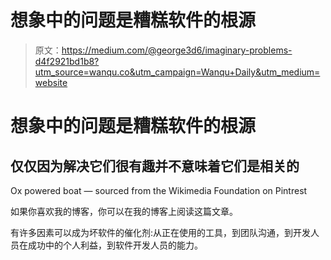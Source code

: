 # 想象中的问题是糟糕软件的根源

> 原文：<https://medium.com/@george3d6/imaginary-problems-d4f2921bd1b8?utm_source=wanqu.co&utm_campaign=Wanqu+Daily&utm_medium=website>

# 想象中的问题是糟糕软件的根源

## 仅仅因为解决它们很有趣并不意味着它们是相关的



Ox powered boat — sourced from the Wikimedia Foundation on Pintrest



如果你喜欢我的博客，你可以在我的博客上阅读这篇文章。

有许多因素可以成为坏软件的催化剂:从正在使用的工具，到团队沟通，到开发人员在成功中的个人利益，到软件开发人员的能力。